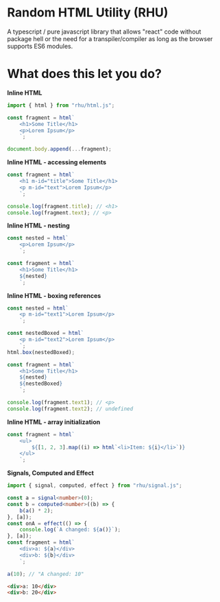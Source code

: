 # Random HTML Utility (RHU)

A typescript / pure javascript library that allows "react" code without package hell or the need for a transpiler/compiler as long as the browser supports ES6 modules.

# What does this let you do?

**Inline HTML**
```typescript
import { html } from "rhu/html.js";

const fragment = html`
    <h1>Some Title</h1>
    <p>Lorem Ipsum</p>
    `;

document.body.append(...fragment);
```

**Inline HTML - accessing elements**
```typescript
const fragment = html`
    <h1 m-id="title">Some Title</h1>
    <p m-id="text">Lorem Ipsum</p>
    `;

console.log(fragment.title); // <h1>
console.log(fragment.text); // <p>
```

**Inline HTML - nesting**
```typescript
const nested = html`
    <p>Lorem Ipsum</p>
    `;

const fragment = html`
    <h1>Some Title</h1>
    ${nested}
    `;
```

**Inline HTML - boxing references**
```typescript
const nested = html`
    <p m-id="text1">Lorem Ipsum</p>
    `;

const nestedBoxed = html`
    <p m-id="text2">Lorem Ipsum</p>
    `;
html.box(nestedBoxed);

const fragment = html`
    <h1>Some Title</h1>
    ${nested}
    ${nestedBoxed}
    `;

console.log(fragment.text1); // <p>
console.log(fragment.text2); // undefined
```

**Inline HTML - array initialization**
```typescript
const fragment = html`
    <ul>
        ${[1, 2, 3].map((i) => html`<li>Item: ${i}</li>`)}
    </ul>
    `;
```

**Signals, Computed and Effect**
```typescript
import { signal, computed, effect } from "rhu/signal.js";

const a = signal<number>(0);
const b = computed<number>((b) => {
    b(a() * 2);
}, [a]);
const onA = effect(() => {
    console.log(`A changed: ${a()}`);
}, [a]);
const fragment = html`
    <div>a: ${a}</div>
    <div>b: ${b}</div>
    `;

a(10); // "A changed: 10"
```
```html
<div>a: 10</div>
<div>b: 20</div>
```
